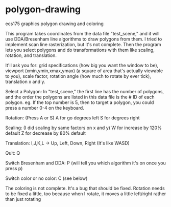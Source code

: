 # polygon-drawing
ecs175 graphics polygon drawing and coloring

This program takes coordinates from the data file "test_scene," and it will use DDA/Bresenham line algorithms to draw polygons from them. I tried to implement scan line rasterization, but it's not complete. Then the program lets you select polygons and do transformations with them like scaling, rotation, and translation. 

It'll ask you for: 
  grid specifications               (how big you want the window to be), 
  viewport (xmin,ymin,xmax,ymax)    (a square of area that's actually viewable to you), 
  scale factor, 
  rotation angle                    (how much to rotate by ever tick), 
  translation x and y.

Select a Polygon:
In "test_scene," the first line has the number of polygons, and the order the polygons are listed in this data file is the # ID of each polygon.
eg. If the top number is 5, then to target a polygon, you could press a number 0-4 on the keyboard.

Rotation: (Press A or S)
A for go degrees left
S for degrees right      

Scaling: (I did scaling by same factors on x and y)
W for increase by 120% default
Z for decrease by 80% default

Translation:
I,J,K,L -> Up, Left, Down, Right (It's like WASD)

Quit:
Q

Switch Bresenham and DDA:
P (will tell you which algorithm it's on once you press p)

Switch color or no color:
C    (see below)

The coloring is not complete. It's a bug that should be fixed. Rotation needs to be fixed a little, too because when I rotate, it moves a little left/right rather than just rotating
